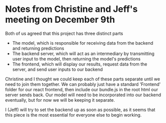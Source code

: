 # Notes from Christine and Jeff's meeting on December 9th
Both of us agreed that this project has three distinct parts 
* The model, which is responsible for receiving data from the backend and returning predictions
* The backend server, which will act as an intermediary by transmitting user input to the model, then returning the model's predictions
* The frontend, which will display our results, request data from the server, and send user inputs to our backend 

Christine and I thought we could keep each of these parts separate until we need to join them together. We can probably just have a standard 'Frontend' folder for our react frontend, then include our bundle.js in the root html our server sends back.
Our model will need to be incorporated into our backend eventually, but for now we will be keeping it separate. 

I (Jeff) will try to set the backend up as soon as possible, as it seems that this piece is the most essential for everyone else to begin working.
